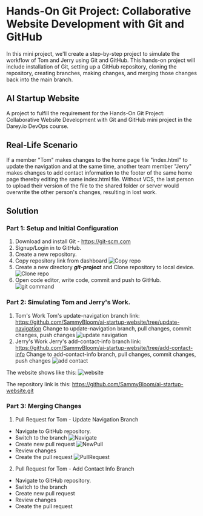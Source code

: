 # Hands-On Git Project: Collaborative Website Development with Git and GitHub
In this mini project, we'll create a step-by-step project to simulate the workflow of Tom and Jerry using Git and GitHub. This hands-on project will include installation of Git, setting up a GitHub repository, cloning the repository, creating branches, making changes, and merging those changes back into the main branch.

## AI Startup Website
A project to fulfill the requirement for the Hands-On Git Project: Collaborative Website Development with Git and GitHub mini project in the Darey.io DevOps course.

## Real-Life Scenario
If a member "Tom" makes changes to the home page file "index.html" to update the navigation and at the same time, another team member "Jerry" makes changes to add contact information to the footer of the same home page thereby editing the same index.html file. Without VCS, the last person to upload their version of the file to the shared folder or server would overwrite the other person's changes, resulting in lost work.

## Solution

### Part 1: Setup and Initial Configuration
1. Download and install Git - https://git-scm.com
2. Signup/Login in to GitHub.
3. Create a new repository.
4. Copy repository link from dashboard
![Copy repo](readme-img/dashboard-link.png "copy repo")
5. Create a new directory _**git-project**_ and Clone repository to local device.
![Clone repo](readme-img/new_dir_clone.png "clone repo")
6. Open code editor, write code, commit and push to GitHub.
![git command](readme-img/git_commands.png "git command")

### Part 2: Simulating Tom and Jerry's Work.
1. Tom's Work
Tom's update-navigation branch link: https://github.com/SammyBloom/ai-startup-website/tree/update-navigation
Change to update-navigation branch, pull changes, commit changes, push changes
![update navigation](readme-img/update-navigation.png "tom work")
2. Jerry's Work
Jerry's add-contact-info branch link: https://github.com/SammyBloom/ai-startup-website/tree/add-contact-info
Change to add-contact-info branch, pull changes, commit changes, push changes
![add contact](readme-img/add-contact-info.png "jerry work")

The website shows like this:
![website](readme-img/website.png "website")

The repository link is this: https://github.com/SammyBloom/ai-startup-website.git

### Part 3: Merging Changes
1. Pull Request for Tom - Update Navigation Branch
- Navigate to GitHub repository.
- Switch to the branch
![Navigate](readme-img/goto_repo.png "navigate")
- Create new pull request
![NewPull](readme-img/new_pull.png "new request")
- Review changes
- Create the pull request
![PullRequest](readme-img/create_pull.png "pull request")

2. Pull Request for Tom - Add Contact Info Branch
- Navigate to GitHub repository.
- Switch to the branch
- Create new pull request
- Review changes
- Create the pull request
